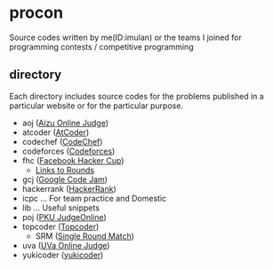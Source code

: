 # procon

Source codes written by me(ID:imulan) or the teams I joined for programming contests / competitive programming

## directory

Each directory includes source codes for the problems published in a particular website or for the particular purpose.

- aoj ([Aizu Online Judge](http://judge.u-aizu.ac.jp/onlinejudge/))
- atcoder ([AtCoder](https://atcoder.jp/))
- codechef ([CodeChef](https://www.codechef.com/))
- codeforces ([Codeforces](http://codeforces.com/))
- fhc ([Facebook Hacker Cup](https://www.facebook.com/hackercup/))
    - [Links to Rounds](https://github.com/imulan/procon/blob/master/fhc/links.md)
- gcj ([Google Code Jam](https://code.google.com/codejam))
- hackerrank ([HackerRank](https://www.hackerrank.com/))
- icpc ... For team practice and Domestic
- lib ... Useful snippets
- poj ([PKU JudgeOnline](http://poj.org/))
- topcoder ([Topcoder](https://www.topcoder.com/))
    - SRM ([Single Round Match](https://community.topcoder.com/tc?module=MatchList))
- uva ([UVa Online Judge](https://uva.onlinejudge.org/index.php))
- yukicoder ([yukicoder](http://yukicoder.me/))
